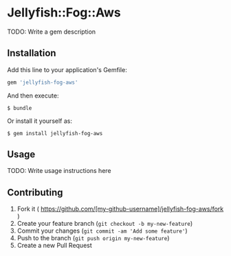 # Jellyfish::Fog::Aws

TODO: Write a gem description

## Installation

Add this line to your application's Gemfile:

```ruby
gem 'jellyfish-fog-aws'
```

And then execute:

    $ bundle

Or install it yourself as:

    $ gem install jellyfish-fog-aws

## Usage

TODO: Write usage instructions here

## Contributing

1. Fork it ( https://github.com/[my-github-username]/jellyfish-fog-aws/fork )
2. Create your feature branch (`git checkout -b my-new-feature`)
3. Commit your changes (`git commit -am 'Add some feature'`)
4. Push to the branch (`git push origin my-new-feature`)
5. Create a new Pull Request
